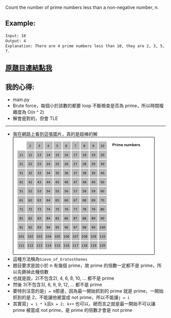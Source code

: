 Count the number of prime numbers less than a non-negative number, n.

## Example:

	Input: 10
	Output: 4
	Explanation: There are 4 prime numbers less than 10, they are 2, 3, 5, 7.

## [原題目連結點我](https://leetcode.com/problems/count-primes/)

## 我的心得:
* main.py
* Brute force，每個小於該數的都要 loop 不斷檢查是否為 prime，所以時間複雜度為 O(n ^ 2)
* 解會是對的，但會 TLE
------

* 我在網路上看到這張圖片，真的是超棒的解  
![a](./algo.gif)
* 這種方法稱為`Sieve_of_Eratosthenes` 
* 題目要求是說小於 n 有幾個 prime，故 prime 的倍數一定都不是 prime，所以先篩掉此種倍數
* 也就是說，2(不包含2), 4, 6, 8, 10, ... 都不是 prime
* 然後 3(不包含3), 6, 9, 9, 12, ... 都不是 prime
* 要特別注意的是`j = 0`那邊，因為最一開始抓到的 prime 就是 prime，一開始抓到的是 2，不能讓他被當成 not prime，所以不能讓`j = i`
* 其實寫`j = i * k`且`k = 2; k++` 也可以，總而言之就是最一開始不可以讓 prime 被當成 not prime，是 prime 的倍數才會是 not prime
